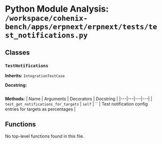 # Python Module Analysis: `/workspace/cohenix-bench/apps/erpnext/erpnext/tests/test_notifications.py`

## Classes

### `TestNotifications`
**Inherits:** `IntegrationTestCase`


**Docstring:**
```

```

**Methods:**
| Name | Arguments | Decorators | Docstring |
|---|---|---|---|
| `test_get_notifications_for_targets` | `self` | `` | Test notification config entries for targets as percentages |





## Functions

No top-level functions found in this file.
